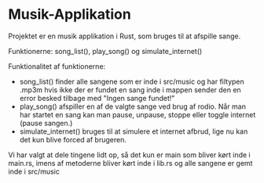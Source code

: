 # Musik-Applikation
Projektet er en musik applikation i Rust, som bruges til at afspille sange.

Funktionerne: song_list(), play_song() og simulate_internet()

Funktionalitet af funktionerne:
* song_list() finder alle sangene som er inde i src/music og har filtypen .mp3m hvis ikke der er fundet en sang inde i mappen sender den en error besked tilbage med "Ingen sange fundet!"
* play_song() afspiller en af de valgte sange ved brug af rodio. Når man har startet en sang kan man pause, unpause, stoppe eller toggle internet (pause sangen.)
* simulate_internet() bruges til at simulere et internet afbrud, lige nu kan det kun blive forced af brugeren.

Vi har valgt at dele tingene lidt op, så det kun er main som bliver kørt inde i main.rs, imens af metoderne bliver kørt inde i lib.rs og alle sangene er gemt inde i src/music
